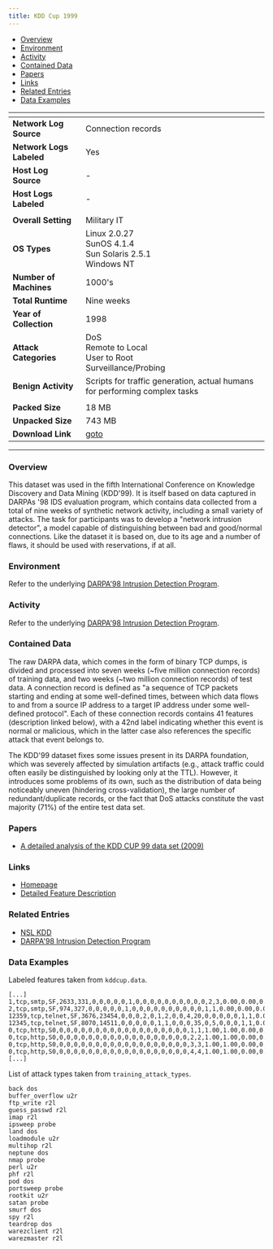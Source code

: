 ```yaml
---
title: KDD Cup 1999
---
```


- [Overview](#overview)
- [Environment](#environment)
- [Activity](#activity)
- [Contained Data](#contained-data)
- [Papers](#papers)
- [Links](#links)
- [Related Entries](#related-entries)
- [Data Examples](#data-examples)

| <!-- -->                 | <!-- -->                                                                   |
|--------------------------|----------------------------------------------------------------------------|
| **Network Log Source**   | Connection records                                                         |
| **Network Logs Labeled** | Yes                                                                        |
| **Host Log Source**      | -                                                                          |
| **Host Logs Labeled**    | -                                                                          |
|                          |                                                                            |
| **Overall Setting**      | Military IT                                                                |
| **OS Types**             | Linux 2.0.27<br/>SunOS 4.1.4<br/>Sun Solaris 2.5.1<br/>Windows NT          |
| **Number of Machines**   | 1000's                                                                     |
| **Total Runtime**        | Nine weeks                                                                 |
| **Year of Collection**   | 1998                                                                       |
| **Attack Categories**    | DoS<br/>Remote to Local<br/>User to Root<br/>Surveillance/Probing          |
| **Benign Activity**       | Scripts for traffic generation, actual humans for performing complex tasks |
|                          |                                                                            |
| **Packed Size**          | 18 MB                                                                      |
| **Unpacked Size**        | 743 MB                                                                     |
| **Download Link**        | [goto](http://kdd.ics.uci.edu/databases/kddcup99/kddcup.data.gz)           |

***

### Overview

This dataset was used in the fifth International Conference on Knowledge Discovery and Data Mining (KDD'99).
It is itself based on data captured in DARPAs '98 IDS evaluation program, which contains data collected from a total of
nine weeks of synthetic network activity, including a small variety of attacks.
The task for participants was to develop a "network intrusion detector", a model capable of distinguishing between bad
and good/normal connections.
Like the dataset it is based on, due to its age and a number of flaws, it should be used with reservations, if at all.

### Environment

Refer to the underlying [DARPA'98 Intrusion Detection Program](darpa98.md).

### Activity

Refer to the underlying [DARPA'98 Intrusion Detection Program](darpa98.md).

### Contained Data

The raw DARPA data, which comes in the form of binary TCP dumps, is divided and processed into seven weeks (~five
million connection records) of training data, and two weeks (~two million connection records) of test data.
A connection record is defined as "a sequence of TCP packets starting and ending at some well-defined times, between
which data flows to and from a source IP address to a target IP address under some well-defined protocol".
Each of these connection records contains 41 features (description linked below), with a 42nd label indicating whether
this event is normal or malicious, which in the latter case also references the specific attack that event belongs to.

The KDD'99 dataset fixes some issues present in its DARPA foundation, which was severely affected by simulation
artifacts (e.g., attack traffic could often easily be distinguished by looking only at the TTL).
However, it introduces some problems of its own, such as the distribution of data being noticeably uneven (hindering
cross-validation), the large number of redundant/duplicate records, or the fact that DoS attacks constitute the vast
majority (71%) of the entire test data set.

### Papers

- [A detailed analysis of the KDD CUP 99 data set (2009)](https://doi.org/10.1109/cisda.2009.5356528)

### Links

- [Homepage](https://kdd.ics.uci.edu/databases/kddcup99/kddcup99.html)
- [Detailed Feature Description](https://kdd.ics.uci.edu/databases/kddcup99/task.html)

### Related Entries

- [NSL KDD](nsl_kdd_dataset.md)
- [DARPA'98 Intrusion Detection Program](darpa98.md)

### Data Examples

Labeled features taken from `kddcup.data`.

```
[...]
1,tcp,smtp,SF,2633,331,0,0,0,0,0,1,0,0,0,0,0,0,0,0,0,0,2,3,0.00,0.00,0.00,0.00,1.00,0.00,0.67,222,168,0.76,0.02,0.00,0.00,0.00,0.00,0.00,0.00,normal.
2,tcp,smtp,SF,974,327,0,0,0,0,0,1,0,0,0,0,0,0,0,0,0,0,1,1,0.00,0.00,0.00,0.00,1.00,0.00,0.00,223,169,0.76,0.02,0.00,0.00,0.00,0.00,0.00,0.00,normal.
12359,tcp,telnet,SF,3676,23454,0,0,0,2,0,1,2,0,0,4,20,0,0,0,0,0,1,1,0.00,0.00,0.00,0.00,1.00,0.00,0.00,1,3,1.00,0.00,1.00,0.67,0.00,0.00,0.00,0.00,normal.
12345,tcp,telnet,SF,8070,14511,0,0,0,0,0,1,1,0,0,0,35,0,5,0,0,0,1,1,0.00,0.00,0.00,0.00,1.00,0.00,0.00,2,4,1.00,0.00,0.50,0.50,0.00,0.00,0.00,0.00,normal.
0,tcp,http,S0,0,0,0,0,0,0,0,0,0,0,0,0,0,0,0,0,0,0,1,1,1.00,1.00,0.00,0.00,1.00,0.00,0.00,3,1,0.33,0.67,0.33,0.00,0.33,1.00,0.00,0.00,neptune.
0,tcp,http,S0,0,0,0,0,0,0,0,0,0,0,0,0,0,0,0,0,0,0,2,2,1.00,1.00,0.00,0.00,1.00,0.00,0.00,4,2,0.50,0.50,0.25,0.00,0.50,1.00,0.00,0.00,neptune.
0,tcp,http,S0,0,0,0,0,0,0,0,0,0,0,0,0,0,0,0,0,0,0,3,3,1.00,1.00,0.00,0.00,1.00,0.00,0.00,5,3,0.60,0.40,0.20,0.00,0.60,1.00,0.00,0.00,neptune.
0,tcp,http,S0,0,0,0,0,0,0,0,0,0,0,0,0,0,0,0,0,0,0,4,4,1.00,1.00,0.00,0.00,1.00,0.00,0.00,6,4,0.67,0.33,0.17,0.00,0.67,1.00,0.00,0.00,neptune.
[...]
```

List of attack types taken from `training_attack_types`.

```
back dos
buffer_overflow u2r
ftp_write r2l
guess_passwd r2l
imap r2l
ipsweep probe
land dos
loadmodule u2r
multihop r2l
neptune dos
nmap probe
perl u2r
phf r2l
pod dos
portsweep probe
rootkit u2r
satan probe
smurf dos
spy r2l
teardrop dos
warezclient r2l
warezmaster r2l
```